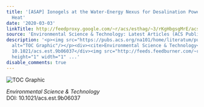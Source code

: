 ```yaml
---
title: '[ASAP] Ionogels at the Water-Energy Nexus for Desalination Powered by Ultralow-Grade
  Heat'
date: '2020-03-03'
linkTitle: http://feedproxy.google.com/~r/acs/esthag/~3/rKgHbgsgMrE/acs.est.9b06037
source: 'Environmental Science & Technology: Latest Articles (ACS Publications)'
description: '<p><img src="https://pubs.acs.org/na101/home/literatum/publisher/achs/journals/content/esthag/0/esthag.ahead-of-print/acs.est.9b06037/20200303/images/medium/es9b06037_0010.gif"
  alt="TOC Graphic"/></p><div><cite>Environmental Science & Technology</cite></div><div>DOI:
  10.1021/acs.est.9b06037</div><img src="http://feeds.feedburner.com/~r/acs/esthag/~4/rKgHbgsgMrE"
  height="1" width="1" ...'
disable_comments: true
---
```

<p><img src="https://pubs.acs.org/na101/home/literatum/publisher/achs/journals/content/esthag/0/esthag.ahead-of-print/acs.est.9b06037/20200303/images/medium/es9b06037_0010.gif" alt="TOC Graphic"/></p><div><cite>Environmental Science & Technology</cite></div><div>DOI: 10.1021/acs.est.9b06037</div><img src="http://feeds.feedburner.com/~r/acs/esthag/~4/rKgHbgsgMrE" height="1" width="1" ...